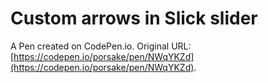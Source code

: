 # Custom arrows in Slick slider

A Pen created on CodePen.io. Original URL: [https://codepen.io/porsake/pen/NWqYKZd](https://codepen.io/porsake/pen/NWqYKZd).

